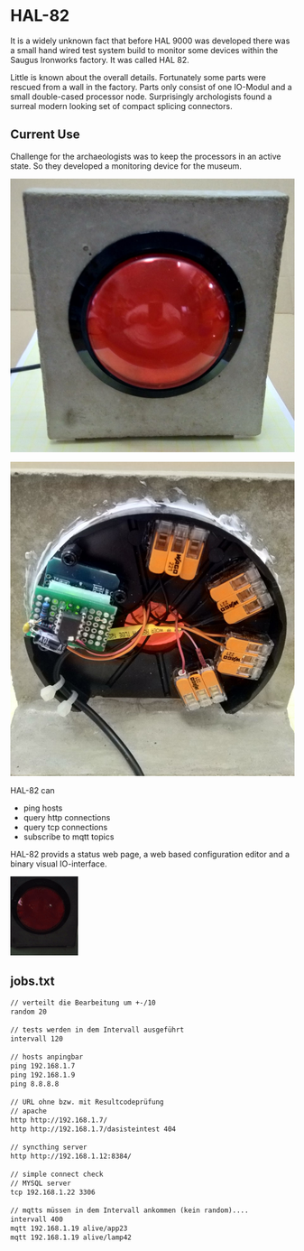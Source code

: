 # HAL-82

It is a widely unknown fact that before HAL 9000 was developed there was a small hand wired test system build to monitor some devices within the Saugus Ironworks factory. It was called HAL 82.

Little is known about the overall details. Fortunately some parts were rescued from a wall in the factory. Parts only consist of one IO-Modul and a small double-cased processor node. Surprisingly archologists found a surreal modern looking set of compact splicing connectors.

## Current Use

Challenge for the archaeologists was to keep the processors in an active state. So they developed a monitoring device for the museum.

![Hal 82 Vorderseite](https://github.com/holgerlembke/HAL-82/blob/main/media/hal82vorderseite.jpg?raw=true)

![Hal 82 Rückseite](https://github.com/holgerlembke/HAL-82/blob/main/media/hal82rueckseite.jpg?raw=true)

HAL-82 can

* ping hosts
* query http connections
* query tcp connections
* subscribe to mqtt topics

HAL-82 provids a status web page, a web based configuration editor and a binary visual IO-interface.

![Hal 82 Statusmeldung](https://github.com/holgerlembke/HAL-82/blob/main/media/hal82aniklein.gif?raw=true)

## jobs.txt

```
// verteilt die Bearbeitung um +-/10
random 20

// tests werden in dem Intervall ausgeführt
intervall 120

// hosts anpingbar
ping 192.168.1.7
ping 192.168.1.9
ping 8.8.8.8

// URL ohne bzw. mit Resultcodeprüfung
// apache
http http://192.168.1.7/
http http://192.168.1.7/dasisteintest 404

// syncthing server
http http://192.168.1.12:8384/

// simple connect check
// MYSQL server
tcp 192.168.1.22 3306

// mqtts müssen in dem Intervall ankommen (kein random)....
intervall 400
mqtt 192.168.1.19 alive/app23
mqtt 192.168.1.19 alive/lamp42 
```

